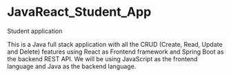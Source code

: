 # JavaReact_Student_App
Student application

This is a Java full stack application with all the CRUD (Create, Read, Update and Delete) features using React as Frontend framework and Spring Boot as the backend REST API. We will be using JavaScript as the frontend language and Java as the backend language.
